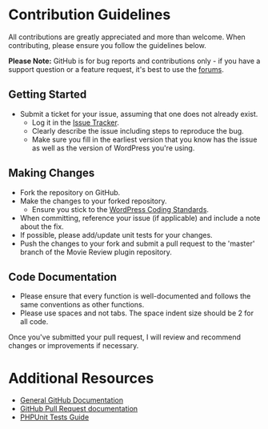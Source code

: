 # Contribution Guidelines #

All contributions are greatly appreciated and more than welcome. When contributing, please ensure you follow the guidelines below.

__Please Note:__ GitHub is for bug reports and contributions only - if you have a support question or a feature request, it's best to use the [forums](http://wpreviewplugins.com/support/).

## Getting Started ##

* Submit a ticket for your issue, assuming that one does not already exist.
  * Log it in the [Issue Tracker](https://github.com/donnapep/movie-review/issues).
  * Clearly describe the issue including steps to reproduce the bug.
  * Make sure you fill in the earliest version that you know has the issue as well as the version of WordPress you're using.

## Making Changes ##

* Fork the repository on GitHub.
* Make the changes to your forked repository.
  * Ensure you stick to the [WordPress Coding Standards](https://codex.wordpress.org/WordPress_Coding_Standards).
* When committing, reference your issue (if applicable) and include a note about the fix.
* If possible, please add/update unit tests for your changes.
* Push the changes to your fork and submit a pull request to the 'master' branch of the Movie Review plugin repository.

## Code Documentation ##

* Please ensure that every function is well-documented and follows the same conventions as other functions.
* Please use spaces and not tabs. The space indent size should be 2 for all code.

Once you've submitted your pull request, I will review and recommend changes or improvements if necessary.

# Additional Resources #
* [General GitHub Documentation](http://help.github.com/)
* [GitHub Pull Request documentation](http://help.github.com/send-pull-requests/)
* [PHPUnit Tests Guide](http://phpunit.de/manual/current/en/writing-tests-for-phpunit.html)
